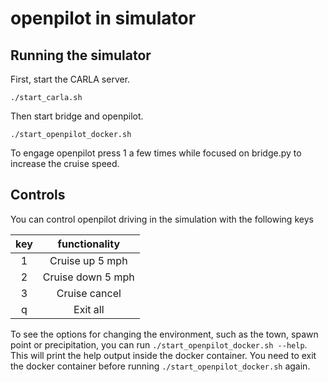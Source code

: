 openpilot in simulator
=====================


## Running the simulator
First, start the CARLA server.
```
./start_carla.sh
```

Then start bridge and openpilot.
```
./start_openpilot_docker.sh
``` 

To engage openpilot press 1 a few times while focused on bridge.py to increase the cruise speed. 
## Controls

You can control openpilot driving in the simulation with the following keys

|  key  |   functionality   |
| :---: | :---------------: |
|   1   |  Cruise up 5 mph  |
|   2   | Cruise down 5 mph |
|   3   |   Cruise cancel   |
|   q   |     Exit all      |

To see the options for changing the environment, such as the town, spawn point or precipitation, you can run `./start_openpilot_docker.sh --help`.
This will print the help output inside the docker container. You need to exit the docker container before running `./start_openpilot_docker.sh` again.
